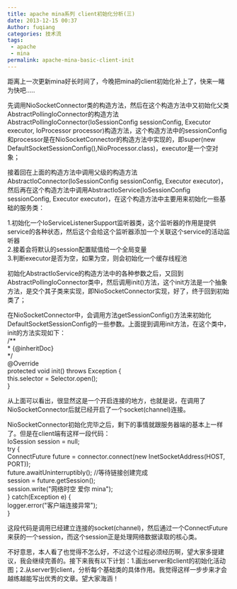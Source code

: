 ```yaml
---
title: apache mina系列 client初始化分析(三)
date: 2013-12-15 00:37
Author: fuqiang
categories: 技术流
tags:
 - apache
 - mina
permalink: apache-mina-basic-client-init
---
```


距离上一次更新mina好长时间了，今晚把mina的client初始化补上了，快来一睹为快吧.....

先调用NioSocketConnector类的构造方法，然后在这个构造方法中又初始化父类AbstractPollingIoConnector的构造方法AbstractPollingIoConnector(IoSessionConfig
sessionConfig, Executor executor, IoProcessor
processor)构造方法，这个构造方法中的sessionConfig和processor是在NioSocketConnector的构造方法中实现的，即super(new
DefaultSocketSessionConfig(),NioProcessor.class)，executor是一个空对象；

接着回在上面的构造方法中调用父级的构造方法AbstractIoConnector(IoSessionConfig
sessionConfig, Executor
executor)，然后再在这个构造方法中调用AbstractIoService(IoSessionConfig
sessionConfig, Executor
executor)，在这个构造方法中主要用来初始化一些基础的服务类：  

1.初始化一个IoServiceListenerSupport监听器类，这个监听器的作用是提供service的各种状态，然后这个会给这个监听器添加一个关联这个service的活动监听器  
2.接着会将默认的session配置赋值给一个全局变量  
3.判断executor是否为空，如果为空，则会初始化一个缓存线程池  

初始化AbstractIoService的构造方法中的各种参数之后，又回到AbstractPollingIoConnector类中，然后调用init()方法，这个init方法是一个抽象方法，是交个其子类来实现，即NioSocketConnector实现，好了，终于回到初始类了；  

在NioSocketConnector中，会调用方法getSessionConfig()方法来初始化DefaultSocketSessionConfig的一些参数。上面提到调用init方法，在这个类中，init的方法实现如下：  
/\*\*  
\* {@inheritDoc}  
\*/  
@Override  
protected void init() throws Exception {  
this.selector = Selector.open();  
}  

从上面可以看出，很显然这是一个开启连接的地方，也就是说，在调用了NioSocketConnector后就已经开启了一个socket(channel)连接。  

NioSocketConnector初始化完毕之后，剩下的事情就跟服务器端的基本上一样了。但是在client端有这样一段代码：  
IoSession session = null;  
try {  
ConnectFuture future = connector.connect(new InetSocketAddress(HOST,
PORT));  
future.awaitUninterruptibly(); //等待链接创建完成  
session = future.getSession();  
session.write("网络时空 爱你 mina");  
} catch(Exception e) {  
logger.error("客户端连接异常");  
}

这段代码是调用已经建立连接的socket(channel)，然后通过一个ConnectFuture来获的一个session，而这个session正是处理网络数据读取的核心类。

不好意思，本人看了也觉得不怎么好，不过这个过程必须经历啊，望大家多提建议，我会继续完善的。接下来我有以下计划：1.画出server和client的初始化活动图；2.从server到client，分析每个基础类的具体作用。我觉得这样一步步来才会越练越能写出优秀的文章。望大家海涵！

